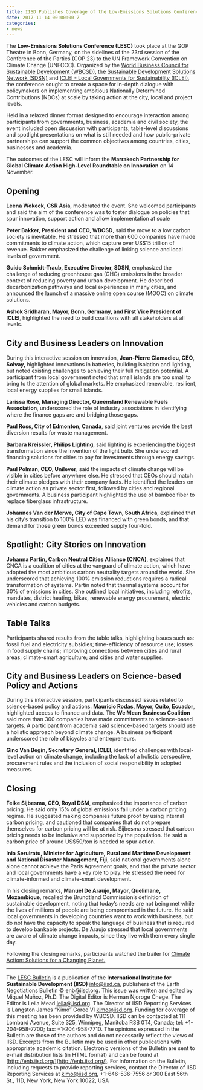 ```yaml
---
title: IISD Publishes Coverage of the Low-Emissions Solutions Conference at COP23
date: 2017-11-14 00:00:00 Z
categories:
- news
---
```


The **Low-Emissions Solutions Conference (LESC)** took place at the GOP Theatre in Bonn, Germany, on the sidelines of the 23rd session of the Conference of the Parties (COP 23) to the UN Framework Convention on Climate Change (UNFCCC). Organized by the [World Business Council for Sustainable Development (WBCSD)](http://www.wbcsd.org/), the [Sustainable Development Solutions Network (SDSN)](http://www.unsdsn.org/) and [ICLEI - Local Governments for Sustainability (ICLEI)](http://www.iclei.org/), the conference sought to create a space for in-depth dialogue with policymakers on implementing ambitious Nationally Determined Contributions (NDCs) at scale by taking action at the city, local and project levels.

Held in a relaxed dinner format designed to encourage interaction among participants from governments, business, academia and civil society, the event included open discussion with participants, table-level discussions and spotlight presentations on what is still needed and how public-private partnerships can support the common objectives among countries, cities, businesses and academia.

The outcomes of the LESC will inform the **Marrakech Partnership for Global Climate Action High-Level Roundtable on Innovation** on 14 November.

## Opening

**Leena Wokeck, CSR Asia**, moderated the event. She welcomed participants and said the aim of the conference was to foster dialogue on policies that spur innovation, support action and allow implementation at scale

**Peter Bakker, President and CEO, WBCSD**, said the move to a low carbon society is inevitable. He stressed that more than 600 companies have made commitments to climate action, which capture over US$15 trillion of revenue. Bakker emphasized the challenge of linking science and local levels of government.

**Guido Schmidt-Traub, Executive Director, SDSN**, emphasized the challenge of reducing greenhouse gas (GHG) emissions in the broader context of reducing poverty and urban development. He described decarbonization pathways and local experiences in many cities, and announced the launch of a massive online open course (MOOC) on climate solutions.

**Ashok Sridharan, Mayor, Bonn, Germany, and First Vice President of ICLEI**, highlighted the need to build coalitions with all stakeholders at all levels.

## City and Business Leaders on Innovation

During this interactive session on innovation, **Jean-Pierre Clamadieu, CEO, Solvay,** highlighted innovations in batteries, building isolation and lighting, but noted existing challenges to achieving their full mitigation potential. A participant from local government noted that small islands are too small to bring to the attention of global markets. He emphasized renewable, resilient, local energy supplies for small islands.

**Larissa Rose, Managing Director, Queensland Renewable Fuels Association**, underscored the role of industry associations in identifying where the finance gaps are and bridging those gaps.

**Paul Ross, City of Edmonton, Canada**, said joint ventures provide the best diversion results for waste management.

**Barbara Kreissler, Philips Lighting**, said lighting is experiencing the biggest transformation since the invention of the light bulb. She underscored financing solutions for cities to pay for investments through energy savings.

**Paul Polman, CEO, Unilever**, said the impacts of climate change will be visible in cities before anywhere else. He stressed that CEOs should match their climate pledges with their company facts. He identified the leaders on climate action as private sector first, followed by cities and regional governments. A business participant highlighted the use of bamboo fiber to replace fiberglass infrastructure.

**Johannes Van der Merwe, City of Cape Town, South Africa**, explained that his city’s transition to 100% LED was financed with green bonds, and that demand for those green bonds exceeded supply four-fold.

## Spotlight: City Stories on Innovation

**Johanna Partin, Carbon Neutral Cities Alliance (CNCA)**, explained that CNCA is a coalition of cities at the vanguard of climate action, which have adopted the most ambitious carbon neutrality targets around the world. She underscored that achieving 100% emission reductions requires a radical transformation of systems. Partin noted that thermal systems account for 30% of emissions in cities. She outlined local initiatives, including retrofits, mandates, district heating, bikes, renewable energy procurement, electric vehicles and carbon budgets.

## Table Talks

Participants shared results from the table talks, highlighting issues such as: fossil fuel and electricity subsidies; time-efficiency of resource use; losses in food supply chains; improving connections between cities and rural areas; climate-smart agriculture; and cities and water supplies.

## City and Business Leaders on Science-based Policy and Actions

During this interactive session, participants discussed issues related to science-based policy and actions. **Mauricio Rodas, Mayor, Quito, Ecuador**, highlighted access to finance and data. The **We Mean Business Coalition** said more than 300 companies have made commitments to science-based targets. A participant from academia said science-based targets should use a holistic approach beyond climate change. A business participant underscored the role of bicycles and entrepreneurs.

**Gino Van Begin, Secretary General, ICLEI**, identified challenges with local-level action on climate change, including the lack of a holistic perspective, procurement rules and the inclusion of social responsibility in adopted measures.

## Closing

**Feike Sijbesma, CEO, Royal DSM**, emphasized the importance of carbon pricing. He said only 15% of global emissions fall under a carbon pricing regime. He suggested making companies future proof by using internal carbon pricing, and cautioned that companies that do not prepare themselves for carbon pricing will be at risk. Sijbesma stressed that carbon pricing needs to be inclusive and supported by the population. He said a carbon price of around US$50/ton is needed to spur action.

**Inia Seruiratu, Minister for Agriculture, Rural and Maritime Development and National Disaster Management, Fiji**, said national governments alone alone cannot achieve the Paris Agreement goals, and that the private sector and local governments have a key role to play. He stressed the need for climate-informed and climate-smart development.

In his closing remarks, **Manuel De Araujo, Mayor, Quelimane, Mozambique**, recalled the Brundtland Commission’s definition of sustainable development, noting that today’s needs are not being met while the lives of millions of people are being compromised in the future. He said local governments in developing countries want to work with business, but do not have the capacity to speak the language of business that is required to develop bankable projects. De Araujo stressed that local governments are aware of climate change impacts, since they live with them every single day.

Following the closing remarks, participants watched the trailer for [Climate Action: Solutions for a Changing Planet.](https://youtu.be/46W7iCg5bQE)

---
The [LESC Bulletin](http://enb.iisd.org/download/pdf/sd/enbplus172num39e.pdf) is a publication of the **International Institute for Sustainable Development (IISD)** <info@iisd.ca>, publishers of the Earth Negotiations Bulletin © <enb@iisd.org>. This issue was written and edited by Miquel Muñoz, Ph.D. The Digital Editor is Herman Njoroge Chege. The Editor is Leila Mead <leila@iisd.org>. The Director of IISD Reporting Services is Langston James “Kimo” Goree VI <kimo@iisd.org>. Funding for coverage of this meeting has been provided by WBCSD. IISD can be contacted at 111 Lombard Avenue, Suite 325, Winnipeg, Manitoba R3B 0T4, Canada; tel: +1-204-958-7700; fax: +1-204-958-7710. The opinions expressed in the Bulletin are those of the authors and do not necessarily reflect the views of IISD. Excerpts from the Bulletin may be used in other publications with appropriate academic citation. Electronic versions of the Bulletin are sent to e-mail distribution lists (in HTML format) and can be found at [http://enb.iisd.org/](http://enb.iisd.org/). For information on the Bulletin, including requests to provide reporting services, contact the Director of IISD Reporting Services at <kimo@iisd.org>, +1-646-536-7556 or 300 East 56th St., 11D, New York, New York 10022, USA
